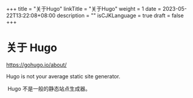 +++
title = "关于Hugo"
linkTitle = "关于Hugo"
weight = 1
date = 2023-05-22T13:22:08+08:00
description = ""
isCJKLanguage = true
draft = false
+++

# 关于 Hugo

https://gohugo.io/about/

Hugo is not your average static site generator.

​	Hugo 不是一般的静态站点生成器。